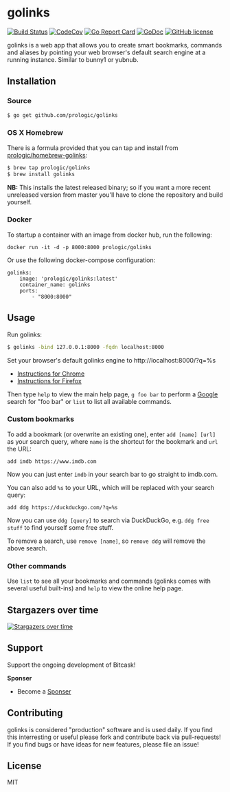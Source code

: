 # golinks

[![Build Status](https://cloud.drone.io/api/badges/prologic/golinks/status.svg)](https://cloud.drone.io/prologic/golinks)
[![CodeCov](https://codecov.io/gh/prologic/golinks/branch/master/graph/badge.svg)](https://codecov.io/gh/prologic/golinks)
[![Go Report Card](https://goreportcard.com/badge/prologic/golinks)](https://goreportcard.com/report/prologic/golinks)
[![GoDoc](https://godoc.org/github.com/prologic/golinks?status.svg)](https://godoc.org/github.com/prologic/golinks) 
[![GitHub license](https://img.shields.io/github/license/prologic/golinks.svg)](https://github.com/prologic/golinks)

golinks is a web app that allows you to create smart bookmarks, commands and aliases by pointing your web browser's default search engine at a running instance. Similar to bunny1 or yubnub.

## Installation

### Source

```bash
$ go get github.com/prologic/golinks
```

### OS X Homebrew

There is a formula provided that you can tap and install from
[prologic/homebrew-golinks](https://github.com/prologic/homebrew-golinks):

```bash
$ brew tap prologic/golinks
$ brew install golinks
```

**NB:** This installs the latest released binary; so if you want a more
recent unreleased version from master you'll have to clone the repository
and build yourself.

### Docker

To startup a container with an image from docker hub, run the following:

```
docker run -it -d -p 8000:8000 prologic/golinks
```

Or use the following docker-compose configuration:

```
golinks:
    image: 'prologic/golinks:latest'
    container_name: golinks
    ports:
        - "8000:8000"
```

## Usage

Run golinks:

```bash
$ golinks -bind 127.0.0.1:8000 -fqdn localhost:8000
```

Set your browser's default golinks engine to http://localhost:8000/?q=%s

- [Instructions for Chrome](https://support.google.com/chrome/answer/95426)
- [Instructions for Firefox](https://support.mozilla.org/en-US/kb/add-or-remove-search-engine-firefox#w_add-a-search-engine-from-the-address-bar)

Then type `help` to view the main help page, `g foo bar` to perform a [Google](https://google.com) search for "foo bar" or `list` to list all available commands.


### Custom bookmarks

To add a bookmark (or overwrite an existing one), enter `add [name] [url]` as your search query, where `name` is the shortcut for the bookmark and `url` the URL:

```
add imdb https://www.imdb.com
```

Now you can just enter `imdb` in your search bar to go straight to imdb.com.

You can also add `%s` to your URL, which will be replaced with your search query:

```
add ddg https://duckduckgo.com/?q=%s
```

Now you can use `ddg [query]` to search via DuckDuckGo, e.g. `ddg free stuff` to find yourself some free stuff.

To remove a search, use `remove [name]`, so `remove ddg` will remove the above search.

### Other commands

Use `list` to see all your bookmarks and commands (golinks comes with several useful built-ins) and `help` to view the online help page.

## Stargazers over time

[![Stargazers over time](https://starcharts.herokuapp.com/prologic/golinks.svg)](https://starcharts.herokuapp.com/prologic/golinks)

## Support

Support the ongoing development of Bitcask!

**Sponser**

- Become a [Sponser](https://www.patreon.com/prologic)

## Contributing

golinks is considered "production" software and is used daily. If you find this interresting or useful please fork and contribute back via pull-requests! If you find bugs or have ideas for new features, please file an issue!

## License

MIT
